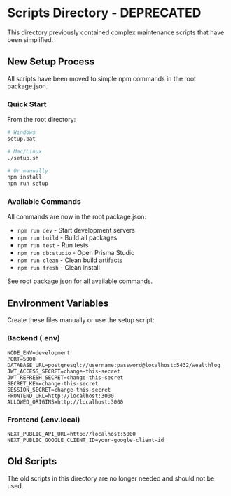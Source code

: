 # Scripts Directory - DEPRECATED

This directory previously contained complex maintenance scripts that have been simplified.

## New Setup Process

All scripts have been moved to simple npm commands in the root package.json.

### Quick Start

From the root directory:

```bash
# Windows
setup.bat

# Mac/Linux
./setup.sh

# Or manually
npm install
npm run setup
```

### Available Commands

All commands are now in the root package.json:

- `npm run dev` - Start development servers
- `npm run build` - Build all packages
- `npm run test` - Run tests
- `npm run db:studio` - Open Prisma Studio
- `npm run clean` - Clean build artifacts
- `npm run fresh` - Clean install

See root package.json for all available commands.

## Environment Variables

Create these files manually or use the setup script:

### Backend (.env)
```
NODE_ENV=development
PORT=5000
DATABASE_URL=postgresql://username:password@localhost:5432/wealthlog
JWT_ACCESS_SECRET=change-this-secret
JWT_REFRESH_SECRET=change-this-secret
SECRET_KEY=change-this-secret
SESSION_SECRET=change-this-secret
FRONTEND_URL=http://localhost:3000
ALLOWED_ORIGINS=http://localhost:3000
```

### Frontend (.env.local)
```
NEXT_PUBLIC_API_URL=http://localhost:5000
NEXT_PUBLIC_GOOGLE_CLIENT_ID=your-google-client-id
```

## Old Scripts

The old scripts in this directory are no longer needed and should not be used.
